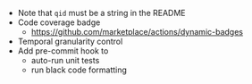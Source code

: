 - Note that `qid` must be a string in the README
- Code coverage badge 
  - https://github.com/marketplace/actions/dynamic-badges
- Temporal granularity control 
- Add pre-commit hook to 
  - auto-run unit tests 
  - run black code formatting 
